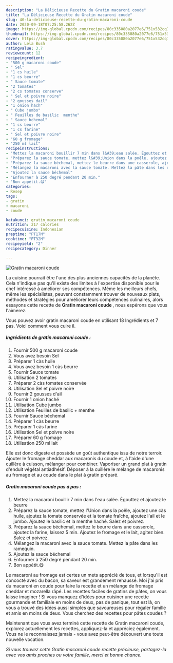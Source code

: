 ```yaml
---
description: "La Délicieuse Recette du Gratin macaroni coude"
title: "La Délicieuse Recette du Gratin macaroni coude"
slug: 40-la-delicieuse-recette-du-gratin-macaroni-coude
date: 2020-09-18T07:25:58.262Z
image: https://img-global.cpcdn.com/recipes/80c335080a2077e6/751x532cq70/gratin-macaroni-coude-photo-principale-de-la-recette.jpg
thumbnail: https://img-global.cpcdn.com/recipes/80c335080a2077e6/751x532cq70/gratin-macaroni-coude-photo-principale-de-la-recette.jpg
cover: https://img-global.cpcdn.com/recipes/80c335080a2077e6/751x532cq70/gratin-macaroni-coude-photo-principale-de-la-recette.jpg
author: Lela Bush
ratingvalue: 3.7
reviewcount: 12
recipeingredient:
- "500 g macaroni coude"
- " Sel"
- "1 cs huile"
- "1 cs beurre"
- " Sauce tomate"
- "2 tomates"
- "2 cs tomates conserve"
- " Sel et poivre noire"
- "2 gousses dail"
- "1 onion hach"
- " Cube jumbo"
- " Feuilles de basilic  menthe"
- " Sauce bchemal"
- "1 cs beurre"
- "1 cs farine"
- " Sel et poivre noire"
- "60 g fromage"
- "250 ml lait"
recipeinstructions:
- "Mettez la macaroni bouillir 7 min dans l&#39;eau salée. Égouttez et ajoutez le beurre"
- "Préparez la sauce tomate, mettez l&#39;Union dans la poêle, ajoutez une càs huile, ajoutez la tomate conservée et la tomate fraîche, ajoutez l&#39;ail et le jumbo. Ajoutez le basilic et la menthe haché. Salez et poivrez."
- "Préparez la sauce béchemal, mettez le beurre dans une casserole, ajoutez la farine, laissez 5 min. Ajoutez le fromage et le lait, agitez bien. Salez et poivrez."
- "Mélangez la macaroni avec la sauce tomate. Mettez la pâte dans les ramequin."
- "Ajoutez la sauce béchemal"
- "Enfourner à 250 degré pendant 20 min."
- "Bon appétit.😋"
categories:
- Resep
tags:
- gratin
- macaroni
- coude

katakunci: gratin macaroni coude 
nutrition: 217 calories
recipecuisine: Indonesian
preptime: "PT17M"
cooktime: "PT32M"
recipeyield: "2"
recipecategory: Dinner

---
```



![Gratin macaroni coude](https://img-global.cpcdn.com/recipes/80c335080a2077e6/751x532cq70/gratin-macaroni-coude-photo-principale-de-la-recette.jpg)

La cuisine pourrait être l'une des plus anciennes capacités de la planète. Cela n'indique pas qu'il existe des limites à l'expertise disponible pour le chef intéressé à améliorer ses compétences. Même les meilleurs chefs, même les spécialistes, peuvent constamment trouver de nouveaux plats, méthodes et stratégies pour améliorer leurs compétences culinaires, alors essayons cette recette de <strong> Gratin macaroni coude </strong>, nous espérons que vous l'aimerez.

<!--inarticleads1-->

Vous pouvez avoir gratin macaroni coude en utilisant 18 Ingrédients et 7 pas. Voici comment vous cuire il.

##### Ingrédients de gratin macaroni coude :

1. Fournir 500 g macaroni coude
1. Vous avez besoin  Sel
1. Préparer 1 càs huile
1. Vous avez besoin 1 càs beurre
1. Fournir  Sauce tomate
1. Utilisation 2 tomates
1. Préparer 2 càs tomates conservée
1. Utilisation  Sel et poivre noire
1. Fournir 2 gousses d&#39;ail
1. Fournir 1 onion haché
1. Utilisation  Cube jumbo
1. Utilisation  Feuilles de basilic + menthe
1. Fournir  Sauce béchemal
1. Préparer 1 càs beurre
1. Préparer 1 càs farine
1. Utilisation  Sel et poivre noire
1. Préparer 60 g fromage
1. Utilisation 250 ml lait


Elle est donc digeste et possède un goût authentique issu de notre terroir. Ajouter le fromage cheddar aux macaronis du coude et, à l&#39;aide d&#39;une cuillère à cuisson, mélanger pour combiner. Vaporiser un grand plat à gratin d&#39;enduit végétal antiadhésif. Déposer à la cuillère le mélange de macaronis au fromage et au coude dans le plat à gratin préparé. 

<!--inarticleads2-->

##### Gratin macaroni coude pas à pas :

1. Mettez la macaroni bouillir 7 min dans l&#39;eau salée. Égouttez et ajoutez le beurre
1. Préparez la sauce tomate, mettez l&#39;Union dans la poêle, ajoutez une càs huile, ajoutez la tomate conservée et la tomate fraîche, ajoutez l&#39;ail et le jumbo. Ajoutez le basilic et la menthe haché. Salez et poivrez.
1. Préparez la sauce béchemal, mettez le beurre dans une casserole, ajoutez la farine, laissez 5 min. Ajoutez le fromage et le lait, agitez bien. Salez et poivrez.
1. Mélangez la macaroni avec la sauce tomate. Mettez la pâte dans les ramequin.
1. Ajoutez la sauce béchemal
1. Enfourner à 250 degré pendant 20 min.
1. Bon appétit.😋


Le macaroni au fromage est certes un mets apprécié de tous, et lorsqu&#39;il est concocté avec du bacon, sa saveur est grandement rehaussé. Moi j&#39;ai pris du macaroni en coude pour faire la recette et un mélange de fromage cheddar et mozarella râpé. Les recettes faciles de gratins de pâtes, on vous laisse imaginer ! Si vous manquez d&#39;idées pour cuisiner une recette gourmande et familiale en moins de deux, pas de panique, tout est là, on vous a trouvé des idées aussi simples que savoureuses pour régaler famille et amis en moins de deux. Vous cherchez des recettes pour pâtes coudes ? 

<!--inarticleads1-->

<p>
Maintenant que vous avez terminé cette recette de Gratin macaroni coude, explorez actuellement les recettes, appliquez-la et appréciez également. Vous ne le reconnaissez jamais - vous avez peut-être découvert une toute nouvelle vocation.
</p>

<p>
<i>Si vous trouvez cette Gratin macaroni coude recette précieuse, partagez-la avec vos amis proches ou votre famille, merci et bonne chance.</i>
</p>
